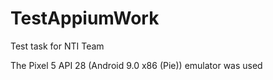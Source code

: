 # TestAppiumWork

Test task for NTI Team

The Pixel 5 API 28 (Android 9.0 x86 (Pie)) emulator was used

